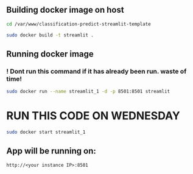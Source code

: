 ## Building docker image on host

```sh
cd /var/www/classification-predict-streamlit-template
```

```bash
sudo docker build -t streamlit .
```

## Running docker image 

### ! Dont run this command if it has already been run. waste of time!

```bash
sudo docker run --name streamlit_1 -d -p 8501:8501 streamlit
```

# RUN THIS CODE ON WEDNESDAY 

```bash
sudo docker start streamlit_1 
```

## App will be running on:

```
http://<your instance IP>:8501
```